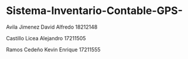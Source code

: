 # Sistema-Inventario-Contable-GPS-

<p>Avila Jimenez David Alfredo 18212148</p>
<p>Castillo Licea Alejandro 17211505</p>
<p>Ramos Cedeño Kevin Enrique 17211555</p>
